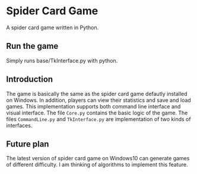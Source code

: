 # Spider Card Game
A spider card game written in Python.

## Run the game
Simply runs base/TkInterface.py with python.

## Introduction
The game is basically the same as the spider card game defautly installed on Windows. 
In addition, players can view their statistics and save and load games. 
This implementation supports both command line interface and visual interface. 
The file `Core.py` contains the basic logic of the game. The files `CommandLine.py` and `TkInterface.py` are 
implementation of two kinds of interfaces.

## Future plan
The latest version of spider card game on Windows10 can generate games of different difficulty. 
I am thinking of algorithms to implement this feature.

